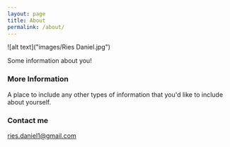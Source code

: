 ```yaml
---
layout: page
title: About
permalink: /about/
---
```


![alt text]("images/Ries Daniel.jpg")

Some information about you!

### More Information

A place to include any other types of information that you'd like to include about yourself.

### Contact me

[ries.daniel1@gmail.com](mailto:ries.daniel1@gmail.com)
